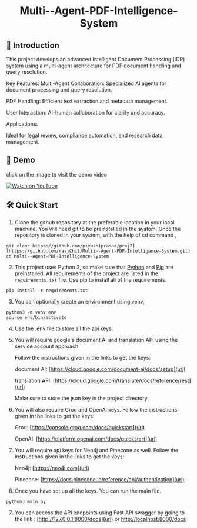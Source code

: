 

<h1 align="center">
  Multi--Agent-PDF-Intelligence-System
</h1>


## 📖 Introduction 

This project develops an advanced Intelligent Document Processing (IDP) system using a multi-agent architecture for PDF document handling and query resolution.

Key Features:
Multi-Agent Collaboration: Specialized AI agents for document processing and query resolution.

PDF Handling: Efficient text extraction and metadata management.

User Interaction: AI-human collaboration for clarity and accuracy.

Applications:

Ideal for legal review, compliance automation, and research data management.

## 🚀 Demo
click on the image to visit the demo video

[![Watch on YouTube](https://img.youtube.com/vi/oMpKkhVB0Eo/hqdefault.jpg)](https://www.youtube.com/watch?v=oMpKkhVB0Eo&t=1s)



## 🛠️ Quick Start 
1. Clone the github repository at the preferable location in your local machine. You will need git to be preinstalled in the system. Once the repository is cloned in your system, with the help of cd command ,
```
git clone https://github.com/piyush1prasad/proj2](https://github.com/raajChit/Multi--Agent-PDF-Intelligence-System.git)
cd Multi--Agent-PDF-Intelligence-System
```

2. This project uses Python 3, so make sure that [Python](https://www.python.org/downloads/) and [Pip](https://pip.pypa.io/en/stable/installation/) are preinstalled. All requirements of the project are listed in the ```requirements.txt``` file. Use pip to install all of the requirements.
```
pip install -r requirements.txt
```

3. You can optionally create an environment using venv,
```
python3 -m venv env
source env/bin/activate 
```
4. Use the .env file to store all the api keys.
   
5. You will require google's document AI and translation API using the service account approach.

   Follow the instructions given in the links to get the keys:

   document AI: [https://cloud.google.com/document-ai/docs/setup](url)

   translation API: [https://cloud.google.com/translate/docs/reference/rest](url)

   Make sure to store the json key in the project directory

5. You will also require Groq and OpenAI keys.
   Follow the instructions given in the links to get the keys:
   
   Groq: [https://console.groq.com/docs/quickstart](url)
   
   OpenAI: [https://platform.openai.com/docs/quickstart](url)

7. You will require api keys for Neo4j and Pinecone as well.
   Follow the instructions given in the links to get the keys:

   Neo4j: [https://neo4j.com](url)

   Pinecone: [https://docs.pinecone.io/reference/api/authentication](url)
    
   
   
9. Once you have set up all the keys. You can run the main file.
```
python3 main.py 
```
7. You can access the API endpoints using Fast API swagger by going to the link : [http://127.0.0.1:8000/docs](url) or [http://localhost:8000/docs](url)










